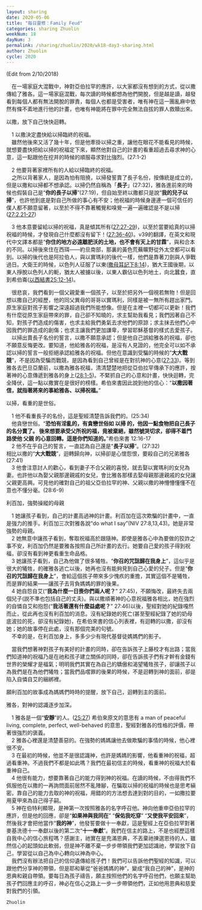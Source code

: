 ```yaml
---
layout: sharing
date: 2020-05-06
title: "每日靈修：Family Feud"
categories: sharing Zhuolin
weekNum: 18
dayNum: 3
permalink: /sharing/zhuolin/2020/wk18-day3-sharing.html
author: Zhuolin
cycle: 2020
---
```

(Edit from 2/10/2018)  
   
　在一場家庭大混戰中，神對亞伯拉罕的應許，以大家都沒有想到的方式，從以撒傳給了雅各。這一場家庭混戰，每次讀的時候都想為他們開脫，但是越是讀，越發看到每個人都有無法開脫的罪責，每個人也都是受害者，唯有神在這一團亂麻中依然有條不紊地進行他的計畫，也唯有神能將在罪中完全無法自拔的罪人救贖出來。  
   
以撒，放下自己快快迴轉。  
   
　1 以撒決定盡快給以掃臨終的祝福。  
　雖然他後來又活了幾十年，但是他牽掛以掃之重，讓他在眼花不能看見的時候，就想要盡快把給以掃的祝福定下來，顯然他對自己的計畫的看重超過去尋求神的心意，這一點跟他在挖井的時候的順服尋求對比強烈。(27:1-2)  
   
　2 他要背著家裡所有的人給以掃臨終的祝福。  
　之所以背著家人，是因為怕有阻撓，以掃發誓賣了長子名份，按傳統是成立的，但是以撒和以掃都不想承認。以掃仍然自稱為「**長子**」(27:32)，雅各進前來的時候也假裝自己是“**你的長子以掃**”(27:19)，但自始至終以撒都只是說“**我的兒子以掃**”，也許他到底是對自己所做的事心有不安；他祝福的時候身邊連一個可信任的僕人都不願意留著，以至於不得不靠著觸覺和嗅覺一遍一遍確認是不是以掃([27:2,21-27](https://www.biblegateway.com/quicksearch/?quicksearch=創世記27%3A2,21-27&qs_version=CUVMPT))  
   
　3 他本意要留給以掃的祝福，真是傾其所有([27:27-29](https://www.biblegateway.com/quicksearch/?quicksearch=創世記27.27-29&qs_version=CUVMPT))，以至於當要給真的以掃祝福的時候，才發現自己什麼都沒有留下！([27:36-40](https://www.biblegateway.com/quicksearch/?quicksearch=創世記27%3A36-40&qs_version=CUVMPT))。v39的翻譯，在英文和現代中文譯本都是“**你住的地方必遠離肥沃的土地，也不會有天上的甘霖**”，與和合本的不同。以掃後來住在西珥——約旦南部，那裏的黃色荒蕪曠野從外太空都可以看到。以掃的後代也是阿拉伯人，與以實瑪利的後代一樣，他們是靠著刀劍與人爭戰過日。大衛王的時候，以色列人征服了以東([撒母耳記下8:14](https://www.biblegateway.com/quicksearch/?quicksearch=撒母耳記下8%3A14&qs_version=CUVMPT))，猶大王國後期，以東人掙脫以色列人的軛，猶太人被擄以後，以東人霸佔以色列地土，向北蠶食，直到希伯崙([以西結書25:12-14](https://www.biblegateway.com/quicksearch/?quicksearch=以西結書25%3A12-14&qs_version=CUVMPT))。  
   
　很悲哀，我們看到一個父親愛重一個孩子，以至於把另外一個視若無物！但是回想以撒自己的經歷，他的同父異母的哥哥以實瑪利，同樣是被一無所有趕出家門。原生家庭對孩子影響之深遠超過我們所能想像。但是在主裡一切都可以更新！我們有什麼從原生家庭帶來的罪，自己卻不知曉的，求主幫助我看見；我們因著自己不知，對孩子們造成的傷害，也求主給我們勇氣去求他們的原諒；求主抹去他們心中因我們的罪造成的創傷；也求主讓我們更加謙卑，學習耶穌基督的樣式去愛孩子。  
　以掃出賣長子名份的誓言，以撒不願意承認；但是他自己誤給雅各的祝福，卻也不願意反悔更改。要知道，他給雅各的祝福，是沒有人見證的，他完全可以如不承認以掃的誓言一般拒絕承認給雅各的祝福。但他在意識到受騙的時候的“**大大戰競**”，不是因為受騙而戰競，是因為看到自己曾經是在對抗神的心意([27:33](https://www.biblegateway.com/quicksearch/?quicksearch=創世記27.33&qs_version=CUVMPT))。等到雅各去巴旦亞蘭前，以撒為雅各祝福，清清楚楚地把從亞伯拉罕傳承下的應許，按著神的心意傳遞到雅各的身上([28:1-5](https://www.biblegateway.com/quicksearch/?quicksearch=創世記28.1-5&qs_version=CUVMPT))。不緊抓自己的心意和計畫，快快迴轉，完全降伏，這一點以撒實在是很好的榜樣。希伯來書因此說到他的信心：“**以撒因著信，就指著將來的事給雅各、以掃祝福。**”  
   
以掃，看重的是世俗。  
   
　1 他不看重長子的名份，這是聖經清楚告訴我們的。(25:34)  
　他貪戀世俗。“**恐怕有淫亂的，有貪戀世俗如 以掃 的，他因一點食物把自己長子的名分賣了。 後來想要承受父所祝的福，竟被棄絕，雖然號哭切求，卻得不着門路使他 父親 的心意回轉。這是你們知道的。**”希伯來書 12:16-17  
　2 他不在乎自己的誓言，一直認為自己還是“**長子以掃**”。(27:32)  
相比以撒的“**大大戰競**”，迴轉歸向神，以掃卻是心懷怨恨，要殺自己的兄弟雅各(27:41)  
　3 他會注意討人的歡心，看到妻子不合父親的喜悅，就去娶以實瑪利的女兒為妻。也許他以為娶父親那邊親戚的女兒，會比雅各那樣去娶母親那邊親戚的女兒讓父親更高興。可見他的確對自己的祖父亞伯拉罕的神、父親以撒的神懵懵懂懂不在意也不懂分毫。(28:6-9)  
   
利百加，強勢操縱的母親  
   
　1 她讓孩子看到，自己的計畫高過神的計畫。利百加在這次欺騙的計畫中，一直是強力的推手。利百加三次對雅各說“do what I say”(NIV 27:8,13,43)。她是非常強勢的母親。  
　2 她無意中讓孩子看到，奪取祝福高於跟隨神。即使是雅各心中為要做的狡詐之事不安，利百加仍然是要雅各按照自己所計畫的去行。她要自己愛的孩子得到祝福，卻沒有看到神更看重生命品格。  
　3 她讓孩子看到，自己為他做了很多犧牲。“**你召的咒詛歸在我身上**”，這似乎是很大的犧牲，的確雅各逃亡以後，她再也沒有能夠見到自己心愛的兒子。但是“**你召的咒詛歸在我身上**”，會給這個孩子帶來多少愧疚的重擔，其實這個不是犧牲，而是罪的結果——讓孩子去背負媽媽的罪的後果。  
　4 她自怨自艾(“**我為什麼一日喪你們兩人呢？**” 27:45)，不願悔改，最終失去兩個兒子(説不準也包括自己的丈夫)。與以撒順著神的心意祝福雅各相比，她在強烈的自憐自艾和抱怨(“**我活著還有什麼益處呢？**” 27:46)以後，聖經對她的紀錄嘎然而止，從此再也沒有利百加的消息。沒有紀錄她的死亡(甚至聖經紀錄了她的奶母底波拉的死，卻沒有紀錄她)，在希伯來書的信心列表裡，有迴轉的以撒，卻沒有她；她的故事停在此處，沒有那個完美的句號。  
　不幸的是，在利百加身上，多多少少有現代基督徒媽媽們的影子。  
   
　當我們想著神對孩子有美好的計畫的同時，卻在告訴孩子上藤校才有出路；當我們知道神的祝福乃是在祂和孩子建立關係的同時，卻在告訴孩子們有才幹有金錢有世界的榮耀才是福氣；明明我們其實在為自己的驕傲和渴望犧牲孩子，卻讓孩子以為我們是在為他們犧牲；當我們品嚐罪的後果的時候，不是迴轉到神的面前，卻是陷入自憐自艾的綑綁裡。  
   
願利百加的故事成為媽媽們時時的提醒，放下自己，迴轉到主的面前。  
   
雅各，對神的認識逐步加深。  
   
　1 雅各是一個“**安靜**”的人。([25:27](https://www.biblegateway.com/quicksearch/?quicksearch=創世記25.27&qs_version=CUVMPT)) 希伯來原文的意思有 a man of peaceful living, complete, perfect, well-behaved 的意思，聖經對雅各的性格的評價，帶著很強烈的褒義。  
　2 雅各心裡還是清楚善惡的。在強勢的媽媽讓他去做欺騙的事情的時候，他心裡很不安。  
　3 在最初的時候，他並不是很認識神，也許是媽媽的影響，他看重神的祝福，超過看重神。不過我們不都是如此嗎？我們在最初信主的時候，看重神的祝福大於看重神自己。  
　4 他很有能力，想要靠著自己的能力得到神的祝福。在讀的時候，不由得我們不佩服他在以撒的一再詢問面前居然不亂陣腳，在騙取以掃的祝福的時候也是思考縝密。靠自己的能力去取的神的祝福，用錯的的方法想去達到對的目的，一如撒拉要用夏甲來為自己得子嗣。  
　5 神在伯特利顯現，是神第一次按照雅各的名字呼召他。神向他重申亞伯拉罕的應許，但是他的回應，卻是“**如果神與我同在**” “**保佑我吃穿**” “**又使我平安回來**”，然後我才會把他當作“**我的神**”，他發誓要做十一奉獻，這是聖經上在亞伯拉罕對著麥基洗德十一奉獻以後的第二次“**十一奉獻**”。我們在信主的路上，不是也經歷這樣自我中心的信心旅程嗎？感謝主，祂實在是充滿恩典，不丟棄祂揀選恩待的人，雖然信心的起頭如此軟弱，但是神不離不棄一步步帶領我們更加認識祂，學習放下自己，學習從以自己為中心轉向以神為中心。  
　我們沒有辦法把自己的信仰遺傳給孩子們！我們可以告訴他們聖經的知識，可以跟他們分享神的帶領，但是耶和華從“爸爸媽媽的神”，變成“我自己的神”，是神的恩典和親自帶領。要每日為孩子禱告，願主按照他們的名字呼召他們，也願主幫助孩子們回應主的呼召，神必在信心之路上一步一步帶領他們，正如他用恩典和慈愛對我們的引領。  

`Zhuolin`
